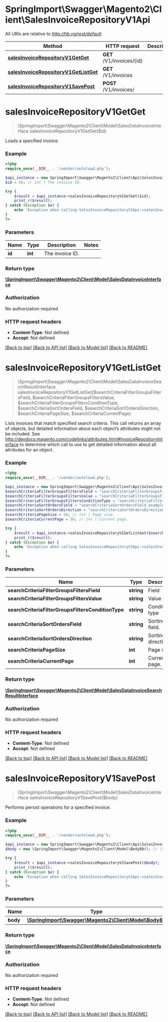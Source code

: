 # SpringImport\Swagger\Magento2\Client\SalesInvoiceRepositoryV1Api

All URIs are relative to *http://hb.vg/rest/default*

Method | HTTP request | Description
------------- | ------------- | -------------
[**salesInvoiceRepositoryV1GetGet**](SalesInvoiceRepositoryV1Api.md#salesInvoiceRepositoryV1GetGet) | **GET** /V1/invoices/{id} | 
[**salesInvoiceRepositoryV1GetListGet**](SalesInvoiceRepositoryV1Api.md#salesInvoiceRepositoryV1GetListGet) | **GET** /V1/invoices | 
[**salesInvoiceRepositoryV1SavePost**](SalesInvoiceRepositoryV1Api.md#salesInvoiceRepositoryV1SavePost) | **POST** /V1/invoices/ | 


# **salesInvoiceRepositoryV1GetGet**
> \SpringImport\Swagger\Magento2\Client\Model\SalesDataInvoiceInterface salesInvoiceRepositoryV1GetGet($id)



Loads a specified invoice.

### Example
```php
<?php
require_once(__DIR__ . '/vendor/autoload.php');

$api_instance = new SpringImport\Swagger\Magento2\Client\Api\SalesInvoiceRepositoryV1Api();
$id = 56; // int | The invoice ID.

try {
    $result = $api_instance->salesInvoiceRepositoryV1GetGet($id);
    print_r($result);
} catch (Exception $e) {
    echo 'Exception when calling SalesInvoiceRepositoryV1Api->salesInvoiceRepositoryV1GetGet: ', $e->getMessage(), PHP_EOL;
}
?>
```

### Parameters

Name | Type | Description  | Notes
------------- | ------------- | ------------- | -------------
 **id** | **int**| The invoice ID. |

### Return type

[**\SpringImport\Swagger\Magento2\Client\Model\SalesDataInvoiceInterface**](../Model/SalesDataInvoiceInterface.md)

### Authorization

No authorization required

### HTTP request headers

 - **Content-Type**: Not defined
 - **Accept**: Not defined

[[Back to top]](#) [[Back to API list]](../../README.md#documentation-for-api-endpoints) [[Back to Model list]](../../README.md#documentation-for-models) [[Back to README]](../../README.md)

# **salesInvoiceRepositoryV1GetListGet**
> \SpringImport\Swagger\Magento2\Client\Model\SalesDataInvoiceSearchResultInterface salesInvoiceRepositoryV1GetListGet($searchCriteriaFilterGroupsFiltersField, $searchCriteriaFilterGroupsFiltersValue, $searchCriteriaFilterGroupsFiltersConditionType, $searchCriteriaSortOrdersField, $searchCriteriaSortOrdersDirection, $searchCriteriaPageSize, $searchCriteriaCurrentPage)



Lists invoices that match specified search criteria. This call returns an array of objects, but detailed information about each object’s attributes might not be included. See http://devdocs.magento.com/codelinks/attributes.html#InvoiceRepositoryInterface to determine which call to use to get detailed information about all attributes for an object.

### Example
```php
<?php
require_once(__DIR__ . '/vendor/autoload.php');

$api_instance = new SpringImport\Swagger\Magento2\Client\Api\SalesInvoiceRepositoryV1Api();
$searchCriteriaFilterGroupsFiltersField = "searchCriteriaFilterGroupsFiltersField_example"; // string | Field
$searchCriteriaFilterGroupsFiltersValue = "searchCriteriaFilterGroupsFiltersValue_example"; // string | Value
$searchCriteriaFilterGroupsFiltersConditionType = "searchCriteriaFilterGroupsFiltersConditionType_example"; // string | Condition type
$searchCriteriaSortOrdersField = "searchCriteriaSortOrdersField_example"; // string | Sorting field.
$searchCriteriaSortOrdersDirection = "searchCriteriaSortOrdersDirection_example"; // string | Sorting direction.
$searchCriteriaPageSize = 56; // int | Page size.
$searchCriteriaCurrentPage = 56; // int | Current page.

try {
    $result = $api_instance->salesInvoiceRepositoryV1GetListGet($searchCriteriaFilterGroupsFiltersField, $searchCriteriaFilterGroupsFiltersValue, $searchCriteriaFilterGroupsFiltersConditionType, $searchCriteriaSortOrdersField, $searchCriteriaSortOrdersDirection, $searchCriteriaPageSize, $searchCriteriaCurrentPage);
    print_r($result);
} catch (Exception $e) {
    echo 'Exception when calling SalesInvoiceRepositoryV1Api->salesInvoiceRepositoryV1GetListGet: ', $e->getMessage(), PHP_EOL;
}
?>
```

### Parameters

Name | Type | Description  | Notes
------------- | ------------- | ------------- | -------------
 **searchCriteriaFilterGroupsFiltersField** | **string**| Field | [optional]
 **searchCriteriaFilterGroupsFiltersValue** | **string**| Value | [optional]
 **searchCriteriaFilterGroupsFiltersConditionType** | **string**| Condition type | [optional]
 **searchCriteriaSortOrdersField** | **string**| Sorting field. | [optional]
 **searchCriteriaSortOrdersDirection** | **string**| Sorting direction. | [optional]
 **searchCriteriaPageSize** | **int**| Page size. | [optional]
 **searchCriteriaCurrentPage** | **int**| Current page. | [optional]

### Return type

[**\SpringImport\Swagger\Magento2\Client\Model\SalesDataInvoiceSearchResultInterface**](../Model/SalesDataInvoiceSearchResultInterface.md)

### Authorization

No authorization required

### HTTP request headers

 - **Content-Type**: Not defined
 - **Accept**: Not defined

[[Back to top]](#) [[Back to API list]](../../README.md#documentation-for-api-endpoints) [[Back to Model list]](../../README.md#documentation-for-models) [[Back to README]](../../README.md)

# **salesInvoiceRepositoryV1SavePost**
> \SpringImport\Swagger\Magento2\Client\Model\SalesDataInvoiceInterface salesInvoiceRepositoryV1SavePost($body)



Performs persist operations for a specified invoice.

### Example
```php
<?php
require_once(__DIR__ . '/vendor/autoload.php');

$api_instance = new SpringImport\Swagger\Magento2\Client\Api\SalesInvoiceRepositoryV1Api();
$body = new \SpringImport\Swagger\Magento2\Client\Model\Body88(); // \SpringImport\Swagger\Magento2\Client\Model\Body88 | 

try {
    $result = $api_instance->salesInvoiceRepositoryV1SavePost($body);
    print_r($result);
} catch (Exception $e) {
    echo 'Exception when calling SalesInvoiceRepositoryV1Api->salesInvoiceRepositoryV1SavePost: ', $e->getMessage(), PHP_EOL;
}
?>
```

### Parameters

Name | Type | Description  | Notes
------------- | ------------- | ------------- | -------------
 **body** | [**\SpringImport\Swagger\Magento2\Client\Model\Body88**](../Model/\SpringImport\Swagger\Magento2\Client\Model\Body88.md)|  | [optional]

### Return type

[**\SpringImport\Swagger\Magento2\Client\Model\SalesDataInvoiceInterface**](../Model/SalesDataInvoiceInterface.md)

### Authorization

No authorization required

### HTTP request headers

 - **Content-Type**: Not defined
 - **Accept**: Not defined

[[Back to top]](#) [[Back to API list]](../../README.md#documentation-for-api-endpoints) [[Back to Model list]](../../README.md#documentation-for-models) [[Back to README]](../../README.md)

